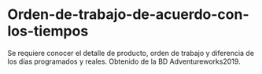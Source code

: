 # Orden-de-trabajo-de-acuerdo-con-los-tiempos
Se requiere conocer el detalle de producto, orden de trabajo y diferencia de los días programados y reales. Obtenido de la BD Adventureworks2019.
